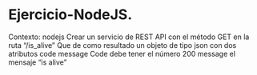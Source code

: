 # Ejercicio-NodeJS.
Contexto: nodejs  Crear un servicio de REST API con el método GET en la ruta “/is_alive”  Que de como resultado un objeto de tipo json con dos atributos   code message  Code debe tener el número 200 message el mensaje “is alive”
